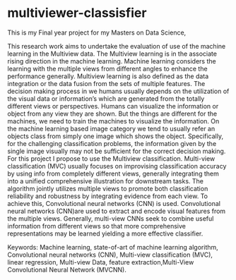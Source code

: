 # multiviewer-classisfier
This is my Final year project for my Masters on Data Science,

This research work aims to undertake the evaluation of use of the machine learning in the Multiview data. The Multiview learning is in the associate rising direction in the machine learning. Machine learning considers the learning with the multiple views from different angles to enhance the performance generally. Multiview learning is also defined as the data integration or the data fusion from the sets of multiple features. The decision making process in we humans usually depends on the utilization of the visual data or information’s which are generated from the totally different views or perspectives. Humans can visualize the information or object from any view they are shown. But the things are different for the machines, we need to train the machines to visualize the information. On the machine learning based image category we tend to usually refer an objects class from simply one image which shows the object. Specifically, for the challenging classification problems, the information given by the single image visually may not be sufficient for the correct decision making. 
For this project I propose to use the Multiview classification. Multi-view classification (MVC) usually focuses on improvising classification accuracy by using info from completely different views, generally integrating them into a unified comprehensive illustration for downstream tasks. The algorithm jointly utilizes multiple views to promote both classification reliability and robustness by integrating evidence from each view. To achieve this, Convolutional neural networks (CNN) is used. Convolutional neural networks (CNN)are used to extract and encode visual features from the multiple views. Generally, multi-view CNNs seek to combine useful information from different views so that more comprehensive representations may be learned yielding a more effective classifier. 

Keywords:
Machine learning, state-of-art of machine learning algorithm, Convolutional neural networks (CNN), Multi-view classification (MVC), linear regression, Multi-view Data, feature extraction,Multi-View Convolutional Neural Network (MVCNN).
